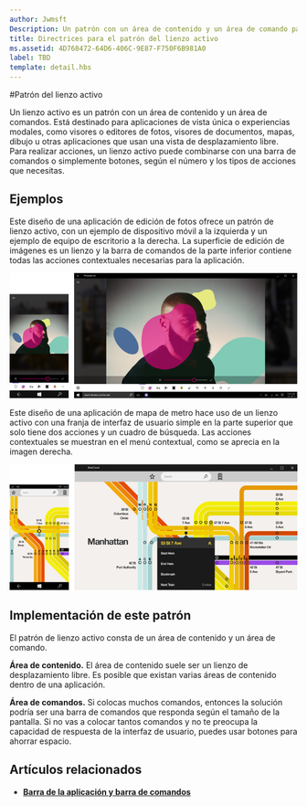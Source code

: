 ```yaml
---
author: Jwmsft
Description: Un patrón con un área de contenido y un área de comando para aplicaciones de vista única o experiencias modales, como visores o editores de fotos, visores de documentos, mapas, dibujo u otras aplicaciones que usan una vista de desplazamiento libre.
title: Directrices para el patrón del lienzo activo
ms.assetid: 4D768472-64D6-406C-9E87-F750F6B981A0
label: TBD
template: detail.hbs
---
```

#Patrón del lienzo activo

Un lienzo activo es un patrón con un área de contenido y un área de comandos. Está destinado para aplicaciones de vista única o experiencias modales, como visores o editores de fotos, visores de documentos, mapas, dibujo u otras aplicaciones que usan una vista de desplazamiento libre. Para realizar acciones, un lienzo activo puede combinarse con una barra de comandos o simplemente botones, según el número y los tipos de acciones que necesitas.

## Ejemplos

Este diseño de una aplicación de edición de fotos ofrece un patrón de lienzo activo, con un ejemplo de dispositivo móvil a la izquierda y un ejemplo de equipo de escritorio a la derecha. La superficie de edición de imágenes es un lienzo y la barra de comandos de la parte inferior contiene todas las acciones contextuales necesarias para la aplicación.

![Ejemplo de un editor de fotos con el patrón de lienzo activo](images/uap-photo-pc-phone-700.png)

Este diseño de una aplicación de mapa de metro hace uso de un lienzo activo con una franja de interfaz de usuario simple en la parte superior que solo tiene dos acciones y un cuadro de búsqueda. Las acciones contextuales se muestran en el menú contextual, como se aprecia en la imagen derecha.

![Ejemplo de una aplicación de mapas con el patrón de lienzo activo](images/uap-subway-pc-phone-700.png)


## Implementación de este patrón

El patrón de lienzo activo consta de un área de contenido y un área de comando.

**Área de contenido.**  El área de contenido suele ser un lienzo de desplazamiento libre. Es posible que existan varias áreas de contenido dentro de una aplicación.

**Área de comandos.**  Si colocas muchos comandos, entonces la solución podría ser una barra de comandos que responda según el tamaño de la pantalla. Si no vas a colocar tantos comandos y no te preocupa la capacidad de respuesta de la interfaz de usuario, puedes usar botones para ahorrar espacio.



## Artículos relacionados

-   [**Barra de la aplicación y barra de comandos**](app-bars.md)


<!--HONumber=May16_HO2-->


